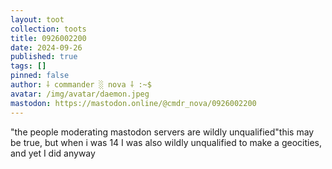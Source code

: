```yaml
---
layout: toot
collection: toots
title: 0926002200
date: 2024-09-26
published: true
tags: []
pinned: false
author: ⸸ commander ░ nova ⸸ :~$
avatar: /img/avatar/daemon.jpeg
mastodon: https://mastodon.online/@cmdr_nova/0926002200
---
```


"the people moderating mastodon servers are wildly unqualified"this may be true, but when i was 14 I was also wildly unqualified to make a geocities, and yet I did anyway
